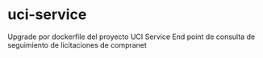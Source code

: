# uci-service
Upgrade por dockerfile del proyecto UCI Service  End point de consulta de seguimiento de  licitaciones de compranet
